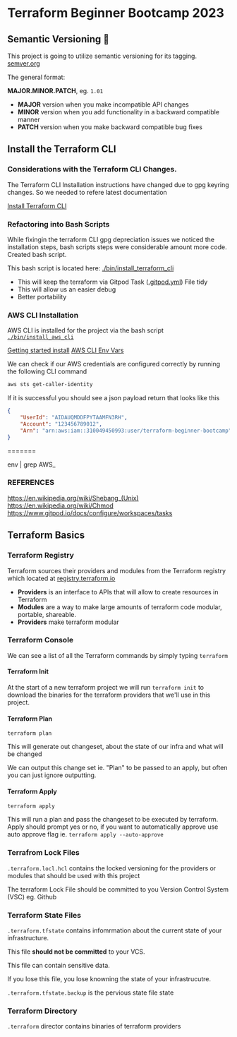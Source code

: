 # Terraform Beginner Bootcamp 2023

## Semantic Versioning :mage:

This project is going to utilize semantic versioning for its tagging.
[semver.org](https://semver.org/)


The general format: 

**MAJOR.MINOR.PATCH**, eg. `1.01`

- **MAJOR** version when you make incompatible API changes
- **MINOR** version when you add functionality in a backward compatible manner
- **PATCH** version when you make backward compatible bug fixes

## Install the Terraform CLI

### Considerations with the Terraform CLI Changes.
The Terraform CLI Installation instructions have changed due to gpg keyring changes. So we needed to refere latest documentation

[Install Terraform CLI](https://developer.hashicorp.com/terraform/tutorials/aws-get-started/install-cli)

### Refactoring into Bash Scripts

While fixingin the terraform CLI gpg depreciation issues we noticed the installation steps, bash scripts steps were considerable amount more code. Created bash script.

This bash script is located here: [./bin/install_terraform_cli](./bin/install_terraform_cli)

- This will keep the terraform via Gitpod Task ([.gitpod.yml](.gitpod.yml)) File tidy
- This will allow us an easier debug
- Better portability

### AWS CLI Installation

AWS CLI is installed for the project via the bash script [`./bin/install_aws_cli`](./bin/install_aws_cli)

[Getting started install](https://docs.aws.amazon.com/cli/latest/userguide/getting-started-install.html)
[AWS CLI Env Vars](https://docs.aws.amazon.com/cli/latest/userguide/cli-configure-envvars.html)

We can check if our AWS credentials are configured correctly by running the following CLI command
```sh
aws sts get-caller-identity
```

If it is successful you should see a json payload return that looks like this

```json
{
    "UserId": "AIDAUQMDDFPYTAAMFN3RH",
    "Account": "123456789012",
    "Arn": "arn:aws:iam::310049450993:user/terraform-beginner-bootcamp"
}
```
=======

env | grep AWS_

### REFERENCES
https://en.wikipedia.org/wiki/Shebang_(Unix)
https://en.wikipedia.org/wiki/Chmod
https://www.gitpod.io/docs/configure/workspaces/tasks

## Terraform Basics

### Terraform Registry

Terraform sources their providers and modules from the Terraform registry which located at [registry.terraform.io](https://registry.terraform.io/)

- **Providers** is an interface to APIs that will allow to create resources in Terraform
- **Modules** are a way to make large amounts of terraform code modular, portable, shareable.
- **Providers** make terraform modular

### Terraform Console

We can see a list of all the Terraform commands by simply typing `terraform`

#### Terraform Init

At the start of a new terraform project we will run `terraform init` to download the binaries for the terraform providers that we'll use in this project.


#### Terraform Plan

`terraform plan`

This will generate out changeset, about the state of our infra and what will be changed

We can output this change set ie. "Plan" to be passed to an apply, but often you can just ignore outputting.

#### Terraform Apply

`terraform apply`

This will run a plan and pass the changeset to be executed by terraform. Apply should prompt yes or no, if you want to automatically approve use auto approve flag ie. `terraform apply --auto-approve`

### Terrafrom Lock Files

`.terraform.locl.hcl` contains the locked versioning for the providers or modules that should be used with this project

The terraform Lock File should be committed to you Version Control System (VSC) eg. Github

### Terraform State Files
`.terraform.tfstate` contains infomrmation about the current state of your infrastructure.

This file **should not be committed** to your VCS.

This file can contain sensitive data.

If you lose this file, you lose knowning the state of your infrastrucutre.

`.terraform.tfstate.backup` is the pervious state file state

### Terraform Directory

`.terraform` director contains binaries of terraform providers

